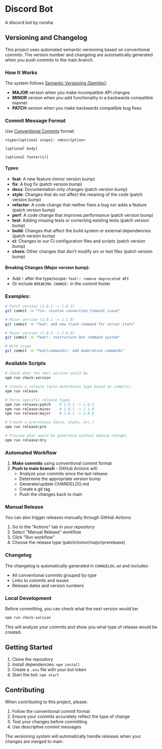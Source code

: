 # Discord Bot

A discord bot by runsha

## Versioning and Changelog

This project uses automated semantic versioning based on conventional commits. The version number and changelog are automatically generated when you push commits to the main branch.

### How It Works

The system follows [Semantic Versioning (SemVer)](https://semver.org/):

- **MAJOR** version when you make incompatible API changes
- **MINOR** version when you add functionality in a backwards compatible manner
- **PATCH** version when you make backwards compatible bug fixes

### Commit Message Format

Use [Conventional Commits](https://www.conventionalcommits.org/) format:

```
<type>[optional scope]: <description>

[optional body]

[optional footer(s)]
```

#### Types:

- **feat**: A new feature (minor version bump)
- **fix**: A bug fix (patch version bump)
- **docs**: Documentation only changes (patch version bump)
- **style**: Changes that do not affect the meaning of the code (patch version bump)
- **refactor**: A code change that neither fixes a bug nor adds a feature (patch version bump)
- **perf**: A code change that improves performance (patch version bump)
- **test**: Adding missing tests or correcting existing tests (patch version bump)
- **build**: Changes that affect the build system or external dependencies (patch version bump)
- **ci**: Changes to our CI configuration files and scripts (patch version bump)
- **chore**: Other changes that don't modify src or test files (patch version bump)

#### Breaking Changes (Major version bump):

- Add `!` after the type/scope: `feat!: remove deprecated API`
- Or include `BREAKING CHANGE:` in the commit footer

### Examples:

```bash
# Patch version (1.0.1 -> 1.0.2)
git commit -m "fix: resolve connection timeout issue"

# Minor version (1.0.1 -> 1.1.0)
git commit -m "feat: add new slash command for server stats"

# Major version (1.0.1 -> 2.0.0)
git commit -m "feat!: restructure bot command system"

# With scope
git commit -m "feat(commands): add moderation commands"
```

### Available Scripts

```bash
# Check what the next version would be
npm run check-version

# Create a release (auto-determines type based on commits)
npm run release

# Force specific release types
npm run release:patch    # 1.0.1 -> 1.0.2
npm run release:minor    # 1.0.1 -> 1.1.0
npm run release:major    # 1.0.1 -> 2.0.0

# Create a prerelease (beta, alpha, etc.)
npm run release:pre

# Preview what would be generated without making changes
npm run release:dry
```

### Automated Workflow

1. **Make commits** using conventional commit format
2. **Push to main branch** - GitHub Actions will:
   - Analyze your commits since the last release
   - Determine the appropriate version bump
   - Generate/update CHANGELOG.md
   - Create a git tag
   - Push the changes back to main

### Manual Release

You can also trigger releases manually through GitHub Actions:

1. Go to the "Actions" tab in your repository
2. Select "Manual Release" workflow
3. Click "Run workflow"
4. Choose the release type (patch/minor/major/prerelease)

### Changelog

The changelog is automatically generated in `CHANGELOG.md` and includes:

- All conventional commits grouped by type
- Links to commits and issues
- Release dates and version numbers

### Local Development

Before committing, you can check what the next version would be:

```bash
npm run check-version
```

This will analyze your commits and show you what type of release would be created.

## Getting Started

1. Clone the repository
2. Install dependencies: `npm install`
3. Create a `.env` file with your bot token
4. Start the bot: `npm start`

## Contributing

When contributing to this project, please:

1. Follow the conventional commit format
2. Ensure your commits accurately reflect the type of change
3. Test your changes before committing
4. Use descriptive commit messages

The versioning system will automatically handle releases when your changes are merged to main.
